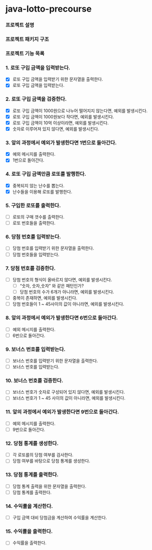 # java-lotto-precourse
### 프로젝트 설명

### 프로젝트 패키지 구조

### 프로젝트 기능 목록

### 1. 로또 구입 금액을 입력받는다.

- [x]  로또 구입 금액을 입력받기 위한 문자열을 출력한다.
- [x]  로또 구입 금액을 입력받는다.

### 2. 로또 구입 금액을 검증한다.

- [x]  로또 구입 금액이 1000원으로 나누어 떨어지지 않는다면, 예외를 발생시킨다.
- [x]  로또 구입 금액이 1000원보다 작다면, 예외를 발생시킨다.
- [x]  로또 구입 금액이 10억 이상이라면, 예외를 발생시킨다.
- [x]  숫자로 이루어져 있지 않다면, 예외를 발생시킨다.

### 3. 앞의 과정에서 예외가 발생한다면 1번으로 돌아간다.

- [x]  예외 메시지를 출력한다.
- [x]  1번으로 돌아간다.

### 4. 로또 구입 금액만큼 로또를 발행한다.

- [x]  중복되지 않는 난수를 뽑는다.
- [x]  난수들을 이용해 로또를 발행한다.

### 5.  구입한 로또를 출력한다.

- [ ]  로또의 구매 갯수를 출력한다.
- [ ]  로또 번호들을 출력한다.

### 6. 당첨 번호를 입력받는다.

- [ ]  당첨 번호를 입력받기 위한 문자열을 출력한다.
- [ ]  당첨 번호들을 입력받는다.

### 7. 당첨 번호를 검증한다.

- [ ]  당첨 번호의 형식이 올바르지 않다면, 예외를 발생시킨다.
   - [ ]  “숫자, 숫자,숫자” 와 같은 패턴인가?
   - [ ]  당첨 번호의 수가 6개가 아니라면, 예외를 발생시킨다.
- [ ]  중복이 존재하면, 예외를 발생시킨다.
- [ ]  당첨 번호들이 1 ~ 45사이의 값이 아니라면, 예외를 발생시킨다.

### 8. 앞의 과정에서 예외가 발생한다면 6번으로 돌아간다.

- [ ]  예외 메시지를 출력한다.
- [ ]  6번으로 돌아간다.

### 9. 보너스 번호를 입력받는다.

- [ ]  보너스 번호를 입력받기 위한 문자열을 출력한다.
- [ ]  보너스 번호를 입력받는다.

### 10. 보너스 번호를 검증한다.

- [ ]  보너스 번호가 숫자로 구성되어 있지 않다면, 예외를 발생시킨다.
- [ ]  보너스 번호가 1 ~ 45 사이의 값이 아니라면, 예외를 발생시킨다.

### 11. 앞의 과정에서 예외가 발생한다면 9번으로 돌아간다.

- [ ]  예외 메시지를 출력한다.
- [ ]  9번으로 돌아간다.

### 12. 당첨 통계를 생성한다.

- [ ]  각 로또를의 당첨 여부를 검사한다.
- [ ]  당첨 여부를 바탕으로 당첨 통계를 생성한다.

### 13. 당첨 통계를 출력한다.

- [ ]  당첨 통계 출력을 위한 문자열을 출력한다.
- [ ]  당첨 통계를 출력한다.

### 14. 수익률을 계산한다.

- [ ]  구입 금액 대비 당첨금을 계산하여 수익률을 계산한다.

### 15. 수익률을 출력한다.

- [ ]  수익률을 출력한다.